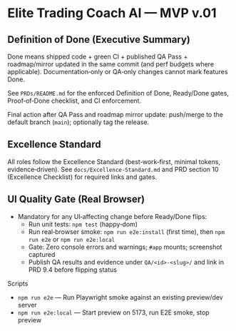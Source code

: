 # Elite Trading Coach AI — MVP v.01

## Definition of Done (Executive Summary)

Done means shipped code + green CI + published QA Pass + roadmap/mirror updated in the same commit (and perf budgets where applicable). Documentation‑only or QA‑only changes cannot mark features Done.

See `PRDs/README.md` for the enforced Definition of Done, Ready/Done gates, Proof‑of‑Done checklist, and CI enforcement.

Final action after QA Pass and roadmap mirror update: push/merge to the default branch (`main`); optionally tag the release.

## Excellence Standard

All roles follow the Excellence Standard (best‑work‑first, minimal tokens, evidence‑driven). See `docs/Excellence-Standard.md` and PRD section 10 (Excellence Checklist) for required links and gates.

## UI Quality Gate (Real Browser)

- Mandatory for any UI‑affecting change before Ready/Done flips:
  - Run unit tests: `npm test` (happy‑dom)
  - Run real‑browser smoke: `npm run e2e:install` (first time), then `npm run e2e` or `npm run e2e:local`
  - Gate: Zero console errors and warnings; `#app` mounts; screenshot captured
  - Publish QA results and evidence under `QA/<id>-<slug>/` and link in PRD 9.4 before flipping status

Scripts
- `npm run e2e` — Run Playwright smoke against an existing preview/dev server
- `npm run e2e:local` — Start preview on 5173, run E2E smoke, stop preview

